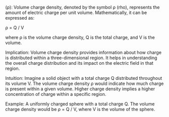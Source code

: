 (ρ): Volume charge density, denoted by the symbol ρ (rho), represents the amount of electric charge per unit volume. Mathematically, it can be expressed as:

   ρ = Q / V

   where ρ is the volume charge density, Q is the total charge, and V is the volume.

   Implication: Volume charge density provides information about how charge is distributed within a three-dimensional region. It helps in understanding the overall charge distribution and its impact on the electric field in that region.

   Intuition: Imagine a solid object with a total charge Q distributed throughout its volume V. The volume charge density ρ would indicate how much charge is present within a given volume. Higher charge density implies a higher concentration of charge within a specific region.

   Example: A uniformly charged sphere with a total charge Q. The volume charge density would be ρ = Q / V, where V is the volume of the sphere.